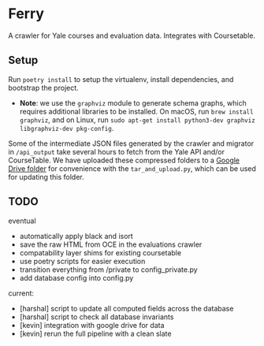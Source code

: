 # Ferry
A crawler for Yale courses and evaluation data. Integrates with Coursetable.

## Setup
Run `poetry install` to setup the virtualenv, install dependencies, and bootstrap the project. 

- **Note**: we use the `graphviz` module to generate schema graphs, which requires additional libraries to be installed. On macOS, run `brew install graphviz`, and on Linux, run `sudo apt-get install python3-dev graphviz libgraphviz-dev pkg-config`.

Some of the intermediate JSON files generated by the crawler and migrator in `/api_output` take several hours to fetch from the Yale API and/or CourseTable. We have uploaded these compressed folders to a [Google Drive folder](https://drive.google.com/drive/u/1/folders/14wl5ibpeLTQaVHK-DNTfLUaWb1N7lY7M) for convenience with the `tar_and_upload.py`, which can be used for updating this folder.

## TODO
eventual
- automatically apply black and isort
- save the raw HTML from OCE in the evaluations crawler
- compatability layer shims for existing coursetable
- use poetry scripts for easier execution
- transition everything from /private to config_private.py
- add database config into config.py

current:
- [harshal] script to update all computed fields across the database
- [harshal] script to check all database invariants
- [kevin] integration with google drive for data
- [kevin] rerun the full pipeline with a clean slate
